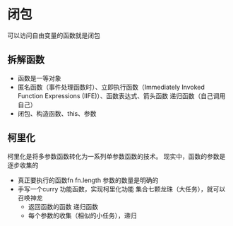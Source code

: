 # 闭包
可以访问自由变量的函数就是闭包

## 拆解函数
- 函数是一等对象 
- 匿名函数（事件处理函数时）、立即执行函数（Immediately Invoked Function Expressions (IIFE)）、函数表达式、箭头函数 递归函数（自己调用自己）
- 闭包、构造函数、this、参数

## 柯里化
柯里化是将多参数函数转化为一系列单参数函数的技术。
现实中，函数的参数是逐步收集的
- 真正要执行的函数fn fn.length 参数的数量是明确的
- 手写一个curry 功能函数，实现柯里化功能 
  集合七颗龙珠（大任务），就可以召唤神龙
  - 返回函数的函数 递归函数
  - 每个参数的收集（相似的小任务），递归